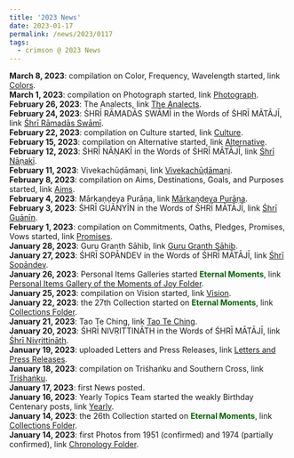 ```yaml
---
title: '2023 News'
date: 2023-01-17
permalink: /news/2023/0117
tags:
  - crimson @ 2023 News
---
```


<p>
<b> March 8, 2023</b>: compilation on Color, Frequency, Wavelength started, link <a href="https://seven-teams.github.io/compilation/2023/0301"> Colors</a>.<br>
<b> March 1, 2023</b>: compilation on Photograph started, link <a href="https://seven-teams.github.io/compilation/2023/0301"> Photograph</a>.<br>
<b> February 26, 2023</b>: The Analects, link <a href="https://seven-teams.github.io/scriptures/2023/0226">The Analects</a>.<br>
<b> February 24, 2023</b>: ŚHRĪ RĀMADĀS SWĀMĪ in the Words of ŚHRĪ MĀTĀJĪ, link <a href="https://seven-teams.github.io/quotes/2023/0224">Śhrī Rāmadās Swāmī</a>.<br>
<b> February 22, 2023</b>: compilation on Culture started, link <a href="https://seven-teams.github.io/compilation/2023/0222"> Culture</a>.<br>
<b> February 15, 2023</b>: compilation on Alternative started, link <a href="https://seven-teams.github.io/compilation/2023/0215"> Alternative</a>.<br>
<b> February 12, 2023</b>: ŚHRĪ NĀṆAKĪ in the Words of ŚHRĪ MĀTĀJĪ, link <a href="https://seven-teams.github.io/quotes/2023/0212">Śhrī Nāṇakī</a>.<br>
<b> February 11, 2023</b>: Vivekachūḍāmaṇi, link <a href="https://seven-teams.github.io/scriptures/2023/0211">Vivekachūḍāmaṇi</a>.<br>
<b> February 8, 2023</b>: compilation on Aims, Destinations, Goals, and Purposes started, link <a href="https://seven-teams.github.io/compilation/2023/0208"> Aims</a>.<br>
<b> February 4, 2023</b>: Mārkaṇḍeya Purāṇa, link <a href="https://seven-teams.github.io/scriptures/2023/0204">Mārkaṇḍeya Purāṇa</a>.<br>
<b> February 3, 2023</b>: ŚHRĪ GUĀNYĪN in the Words of ŚHRĪ MĀTĀJĪ, link <a href="https://seven-teams.github.io/quotes/2023/0203">Śhrī Guānīn</a>.<br>
<b> February 1, 2023</b>: compilation on Commitments, Oaths, Pledges, Promises, Vows started, link <a href="https://seven-teams.github.io/compilation/2023/0201"> Promises</a>.<br>
<b> January 28, 2023</b>: Guru Granth Sāhib, link <a href="https://seven-teams.github.io/scriptures/2023/0128">Guru Granth Sāhib</a>.<br>
<b> January 27, 2023</b>: ŚHRĪ SOPĀNDEV in the Words of ŚHRĪ MĀTĀJĪ, link <a href="https://seven-teams.github.io/quotes/2023/0127">Śhrī Sopāndev</a>.<br>
<b> January 26, 2023</b>: Personal Items Galleries started <font color="DarkGreen"><b>Eternal Moments</b></font>, link <a href="https://eternalmoments.smugmug.com/Moments-of-Joy/Personal-Items/"> Personal Items Gallery of the Moments of Joy Folder</a>.<br>
<b> January 25, 2023</b>: compilation on Vision started, link <a href="https://seven-teams.github.io/compilation/2023/0125"> Vision</a>.<br>
<b> January 22, 2023</b>: the 27th Collection started on <font color="DarkGreen"><b>Eternal Moments</b></font>, link <a href="https://eternalmoments.smugmug.com/Collections"> Collections Folder</a>.<br>
<b> January 21, 2023</b>: Tao Te Ching, link <a href="https://seven-teams.github.io/scriptures/2023/0121">Tao Te Ching</a>.<br>
<b> January 20, 2023</b>: ŚHRĪ NIVṚITTINĀTH in the Words of ŚHRĪ MĀTĀJĪ, link <a href="https://seven-teams.github.io/quotes/2023/0120">Śhrī Nivṛittināth</a>.<br>
<b> January 19, 2023</b>: uploaded Letters and Press Releases, link <a href="https://seven-teams.github.io/archives/2023/0119"> Letters and Press Releases</a>.<br>
<b> January 18, 2023</b>: compilation on Triśhaṅku and Southern Cross, link <a href="https://seven-teams.github.io/compilation/2023/0118"> Triśhaṅku</a>.<br>
<b> January 17, 2023</b>: first News posted.<br>
<b> January 16, 2023</b>: Yearly Topics Team started the weakly Birthday Centenary posts, link <a href="https://seven-teams.github.io/yearly/"> Yearly</a>.<br>
<b> January 14, 2023</b>: the 26th Collection started on <font color="DarkGreen"><b>Eternal Moments</b></font>, link <a href="https://eternalmoments.smugmug.com/Collections"> Collections Folder</a>.<br>
<b> January 14, 2023</b>: first Photos from 1951 (confirmed) and 1974 (partially confirmed), link <a href="https://eternalmoments.smugmug.com/Chronology"> Chronology Folder</a>.<br>
</p>